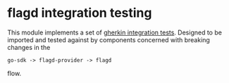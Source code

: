 # flagd integration testing

This module implements a set of [gherkin integration tests](https://github.com/open-feature/test-harness/blob/main/features). Designed to be imported and tested against by components concerned with breaking changes in the
```
go-sdk -> flagd-provider -> flagd
```
flow.
